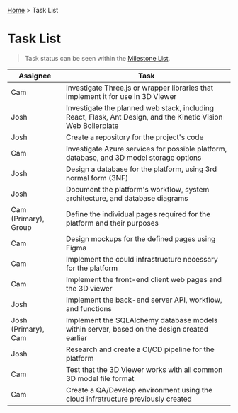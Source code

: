 [Home](../README.md) > Task List

# Task List

> Task status can be seen within the [Milestone List](Milestone-List.md).

| Assignee | Task |
| -------- | ---- |
| Cam | Investigate Three.js or wrapper libraries that implement it for use in 3D Viewer |
| Josh | Investigate the planned web stack, including React, Flask, Ant Design, and the Kinetic Vision Web Boilerplate |
| Josh | Create a repository for the project's code |
| Cam | Investigate Azure services for possible platform, database, and 3D model storage options |
| Josh | Design a database for the platform, using 3rd normal form (3NF) |
| Josh | Document the platform's workflow, system architecture, and database diagrams |
| Cam (Primary), Group | Define the individual pages required for the platform and their purposes |
| Cam | Design mockups for the defined pages using Figma |
| Cam | Implement the could infrastructure necessary for the platform |
| Cam | Implement the front-end client web pages and the 3D viewer |
| Josh | Implement the back-end server API, workflow, and functions |
| Josh (Primary), Cam | Implement the SQLAlchemy database models within server, based on the design created earlier |
| Josh | Research and create a CI/CD pipeline for the platform |
| Cam | Test that the 3D Viewer works with all common 3D model file format |
| Cam | Create a QA/Develop environment using the cloud infratructure previously created |
